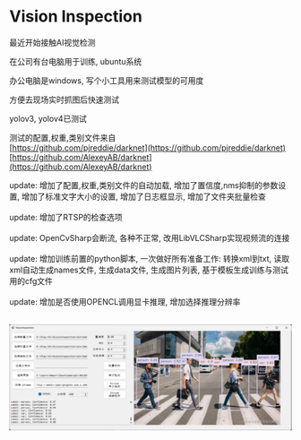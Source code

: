 # Vision Inspection

最近开始接触AI视觉检测<br>

在公司有台电脑用于训练, ubuntu系统<br>

办公电脑是windows, 写个小工具用来测试模型的可用度<br>

方便去现场实时抓图后快速测试<br>

yolov3, yolov4已测试<br>

测试的配置,权重,类别文件来自<br>
[https://github.com/pjreddie/darknet](https://github.com/pjreddie/darknet)<br>
[https://github.com/AlexeyAB/darknet](https://github.com/AlexeyAB/darknet)<br>


update: 增加了配置,权重,类别文件的自动加载, 增加了置信度,nms抑制的参数设置, 增加了标准文字大小的设置, 增加了日志框显示, 增加了文件夹批量检查<br><br>
update: 增加了RTSP的检查选项<br><br>
update: OpenCvSharp会断流, 各种不正常, 改用LibVLCSharp实现视频流的连接<br><br>
update: 增加训练前置的python脚本, 一次做好所有准备工作: 转换xml到txt, 读取xml自动生成names文件, 生成data文件, 生成图片列表, 基于模板生成训练与测试用的cfg文件<br><br>
update: 增加是否使用OPENCL调用显卡推理, 增加选择推理分辨率<br><br>

![image](https://github.com/Amaury-GitHub/VisionInspection/blob/master/IMG/img1.png)<br>
